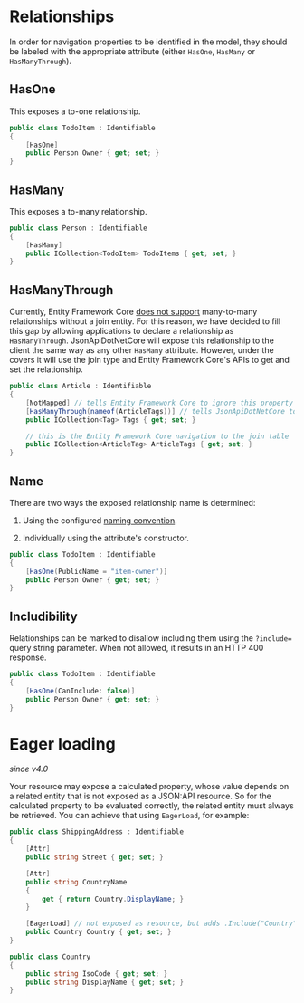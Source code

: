 # Relationships

In order for navigation properties to be identified in the model,
they should be labeled with the appropriate attribute (either `HasOne`, `HasMany` or `HasManyThrough`).

## HasOne

This exposes a to-one relationship.

```c#
public class TodoItem : Identifiable
{
    [HasOne]
    public Person Owner { get; set; }
}
```

## HasMany

This exposes a to-many relationship.

```c#
public class Person : Identifiable
{
    [HasMany]
    public ICollection<TodoItem> TodoItems { get; set; }
}
```

## HasManyThrough

Currently, Entity Framework Core [does not support](https://github.com/aspnet/EntityFrameworkCore/issues/1368) many-to-many relationships without a join entity.
For this reason, we have decided to fill this gap by allowing applications to declare a relationship as `HasManyThrough`.
JsonApiDotNetCore will expose this relationship to the client the same way as any other `HasMany` attribute.
However, under the covers it will use the join type and Entity Framework Core's APIs to get and set the relationship.

```c#
public class Article : Identifiable
{
    [NotMapped] // tells Entity Framework Core to ignore this property
    [HasManyThrough(nameof(ArticleTags))] // tells JsonApiDotNetCore to use the join table below
    public ICollection<Tag> Tags { get; set; }

    // this is the Entity Framework Core navigation to the join table
    public ICollection<ArticleTag> ArticleTags { get; set; }
}
```

## Name

There are two ways the exposed relationship name is determined:

1. Using the configured [naming convention](~/usage/options.md#custom-serializer-settings).

2. Individually using the attribute's constructor.
```c#
public class TodoItem : Identifiable
{
    [HasOne(PublicName = "item-owner")]
    public Person Owner { get; set; }
}
```

## Includibility

Relationships can be marked to disallow including them using the `?include=` query string parameter. When not allowed, it results in an HTTP 400 response.

```c#
public class TodoItem : Identifiable
{
    [HasOne(CanInclude: false)]
    public Person Owner { get; set; }
}
```

# Eager loading

_since v4.0_

Your resource may expose a calculated property, whose value depends on a related entity that is not exposed as a JSON:API resource.
So for the calculated property to be evaluated correctly, the related entity must always be retrieved. You can achieve that using `EagerLoad`, for example:

```c#
public class ShippingAddress : Identifiable
{
    [Attr]
    public string Street { get; set; }

    [Attr]
    public string CountryName
    {
        get { return Country.DisplayName; }
    }

    [EagerLoad] // not exposed as resource, but adds .Include("Country") to the query
    public Country Country { get; set; }
}

public class Country
{
    public string IsoCode { get; set; }
    public string DisplayName { get; set; }
}
```
